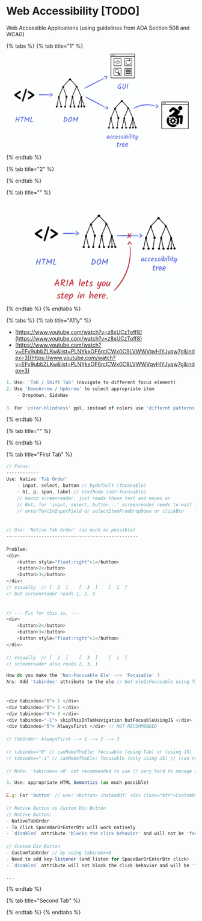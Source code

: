 # Web Accessibility \[TODO\]

Web Accessible Applications \(using guidelines from ADA Section 508 and WCAG\)



{% tabs %}
{% tab title="1" %}
![](../.gitbook/assets/image%20%2829%29.png)
{% endtab %}

{% tab title="2" %}

{% endtab %}

{% tab title="" %}
![](../.gitbook/assets/image%20%28141%29.png)
{% endtab %}
{% endtabs %}

{% tabs %}
{% tab title="A11y" %}
* [https://www.youtube.com/watch?v=z8xUCzToff8](https://www.youtube.com/watch?v=z8xUCzToff8)
* [https://www.youtube.com/watch?v=EFv9ubbZLKw&list=PLNYkxOF6rcICWx0C9LVWWVqvHlYJyqw7g&index=3](https://www.youtube.com/watch?v=EFv9ubbZLKw&list=PLNYkxOF6rcICWx0C9LVWWVqvHlYJyqw7g&index=3)



```javascript
1. Use: 'Tab / Shift Tab' (navigate to different focus element)
2. Use 'DownArrow / UpArrow' to select appropriate item 
    - Dropdown, SideNav

3. For 'color-blindness' ppl, instead of colors use 'differnt patterns' // squares, traingles, circles pattern design to differentiate
```
{% endtab %}

{% tab title="" %}

{% endtab %}

{% tab title="First Tab" %}
```javascript
// Focus:
------------
Use: Native 'Tab Order'
    - input, select, button // bydefault (focusable)
    - h1, p, span, label // textNode (not-focusable) 
    // becoz screenreader, just reads those text and moves on
    // But, for 'input, select, button...' screenreader needs to wait for User Action
    // enterTextInInputField or selectItemFromDropDown or clickBtn


// Use: 'Native Tab Order' (as much as possible)
-------------------------------------------------

Problem:
<div>
    <button style="float:right">1</button>
    <button>2</button>
    <button>3</button>
</div>
// visually  // [  2  ]    [  3  ]    [  1  ]  
// but screenreader reads 1, 2, 3


// --- Fix for this is, ---
<div>
    <button>2</button>
    <button>3</button>
    <button style="float:right">1</button>
</div>

// visually  // [  2  ]    [  3  ]    [  1  ]  
// screenreader also reads 2, 3, 1

```



```javascript
How do you make the 'Non-Focusable Ele' --> 'Focusable' ?
Ans: Add 'tabindex' attribute to the ele // Not eleIsFocusable using Tab // also we can use JavaScript to $ele.focus()


<div tabindex="0"> 1 </div>
<div tabindex="0"> 2 </div>
<div tabindex="0"> 3 </div>
<div tabindex="-1"> skipThisInTabNavigation butFocuableUsingJS </div>
<div tabindex="5"> AlwaysFirst </div> // NOT-RECOMMENDED

// TabOrder: AlwaysFirst --> 1 --> 2 --> 3

// tabindex="0" // canMakeTheEle: focusable (using Tab) or (using JS)
// tabindex="-1" // canMakeTheEle: focusable (only using JS) // (can not use Tab for focus)

// Note: 'tabindex= >0' not recommended to use // very hard to manage different components in whole page
```

```javascript
3. Use: appropriate HTML Semantics (as much possible)

E.g: For 'Button' // use: <button> insteadOf: <div class="btn">CustomBtn</div>

// Native Button vs Custom Div Button
// Native Button:
- NativeTabOrder
- To click SpaceBarOrEnterBtn will work natively
- `disabled` attribute 'blocks the click behavior' and will not be 'focused'

// Custom Div Button
- CustomTabOrder // by using tabindex=0
- Need to add key-listener (and listen for SpaceBarOrEnterBtn click)
- `disabled` attribute will not block the click behavior and will be 'focused'

```



```javascript
...
```
{% endtab %}

{% tab title="Second Tab" %}

{% endtab %}
{% endtabs %}

